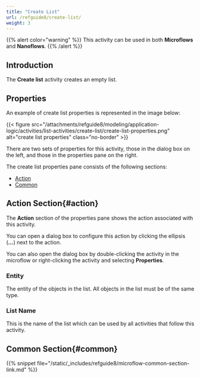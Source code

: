 ```yaml
---
title: "Create List"
url: /refguide8/create-list/
weight: 3
---
```


{{% alert color="warning" %}}
This activity can be used in both **Microflows** and **Nanoflows**.
{{% /alert %}}

## Introduction

The **Create list** activity creates an empty list.

## Properties

An example of create list properties is represented in the image below:

{{< figure src="/attachments/refguide8/modeling/application-logic/activities/list-activities/create-list/create-list-properties.png" alt="create list properties" class="no-border" >}}

There are two sets of properties for this activity, those in the dialog box on the left, and those in the properties pane on the right.

The create list properties pane consists of the following sections:

* [Action](#action)
* [Common](#common)

## Action Section{#action}

The **Action** section of the properties pane shows the action associated with this activity.

You can open a dialog box to configure this action by clicking the ellipsis (**…**) next to the action.

You can also open the dialog box by double-clicking the activity in the microflow or right-clicking the activity and selecting **Properties**.

### Entity

The entity of the objects in the list. All objects in the list must be of the same type.

### List Name

This is the name of the list which can be used by all activities that follow this activity.

## Common Section{#common}

{{% snippet file="/static/_includes/refguide8/microflow-common-section-link.md" %}}

